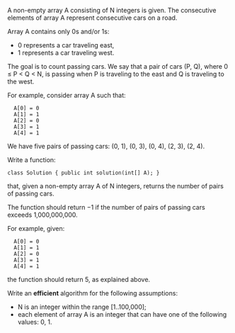 A non-empty array A consisting of N integers is given. The consecutive elements of array A represent consecutive cars on a road.

Array A contains only 0s and/or 1s:
- 0 represents a car traveling east,
- 1 represents a car traveling west.

The goal is to count passing cars. We say that a pair of cars (P, Q), where 0 ≤ P < Q < N, is passing when P is traveling to the east and Q is traveling to the west.

For example, consider array A such that:
```
  A[0] = 0
  A[1] = 1
  A[2] = 0
  A[3] = 1
  A[4] = 1
```
We have five pairs of passing cars: (0, 1), (0, 3), (0, 4), (2, 3), (2, 4).

Write a function:
```
class Solution { public int solution(int[] A); }
```
that, given a non-empty array A of N integers, returns the number of pairs of passing cars.

The function should return −1 if the number of pairs of passing cars exceeds 1,000,000,000.

For example, given:
```
  A[0] = 0
  A[1] = 1
  A[2] = 0
  A[3] = 1
  A[4] = 1
```
the function should return 5, as explained above.

Write an **efficient** algorithm for the following assumptions:
- N is an integer within the range [1..100,000];
- each element of array A is an integer that can have one of the following values: 0, 1.
